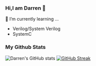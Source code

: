 ### Hi,I am Darren 👋

🌱 I’m currently learning ...
  * Verilog/System Verilog
  * SystemC  

### My Github Stats
![Darren's GitHub stats](https://github-readme-stats.vercel.app/api?username=DarrenHuang0411&show=reviews&theme=tokyonight&hide_border=true&card_width=200&card_height=100)
[![GitHub Streak](https://streak-stats.demolab.com?user=DarrenHuang0411&theme=dark&card_width=400&card_height=150)](https://git.io/streak-stats)
<!--
**DarrenHuang0411/DarrenHuang0411** is a ✨ _special_ ✨ repository because its `README.md` (this file) appears on your GitHub profile.

Here are some ideas to get you started:

- 🔭 I’m currently working on ...
- 🌱 I’m currently learning ...
- 👯 I’m looking to collaborate on ...
- 🤔 I’m looking for help with ...
- 💬 Ask me about ...
- 📫 How to reach me: ...
- 😄 Pronouns: ...
- ⚡ Fun fact: ...
-->
